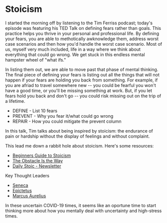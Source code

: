 # Stoicism

I started the morning off by listening to the Tim Ferriss podcast; today's episode was featuring his TED Talk on defining fears rather than goals. This practice helps you thrive in your personal and professional life. By defining your fears, you are able to methotically awknowledge them, address worst case scenarios and then how you'd handle the worst case scenario. Most of us, myself very much included, life in a way where we think about everything that could go wrong. We get stuck in this endless mental hampster wheel of "what ifs." 

In listing them out, we are able to move past that phase of mental thinking. The final piece of defining your fears is listing out all the things that will not happen if your fears are holding you back from something. For example, if you are afriad to travel somewhere new -- you could be fearful you won't have a good time, or you'll be missing something at work. But, if you let fears hold you back and don't go -- you could risk missing out on the trip of a lifetime. 

- DEFINE - List 10 fears
- PREVENT - Why you fear it/what could go wrong
- REPAIR - How you could mitigate the prevent column

In this talk, Tim talks about being inspired by stoicism: the endurance of pain or hardship without the display of feelings and without complaint. 

This lead me down a rabbit hole about stoicism. Here's some resources: 

- [Beginners Guide to Stoicism](https://www.amazon.com/Beginners-Guide-Stoicism-Resilience-Positivity/dp/1641527218)
- [The Obstacle Is the Way](https://www.amazon.com/Obstacle-Way-Timeless-Turning-Triumph-ebook/dp/B00G3L1B8K/ref=msx_wsirn_v1_1/131-8478015-3671223)
- [Daily Stoic - Newsletter](https://dailystoic.com/)

Key Thought Leaders
- [Seneca](https://www.amazon.com/gp/product/0143036327/ref=ppx_yo_dt_b_asin_title_o02_s00?ie=UTF8&psc=1)
- [Epictetus](https://dailystoic.com/epictetus/)
- [Marcus Aurelius](https://www.amazon.com/Meditations-New-Translation-Marcus-Aurelius/dp/0812968255/?tag=dailystoic07-20)

In these uncertain COVID-19 times, it seems like an oportune time to start thinking more about how you mentally deal with uncertainty and high-stress times. 
